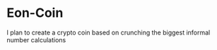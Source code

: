 # Eon-Coin

I plan to create a crypto coin based on crunching the biggest informal number calculations
